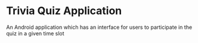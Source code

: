 # Trivia Quiz Application
An Android application which has an interface for users to participate in the quiz in a given time slot
